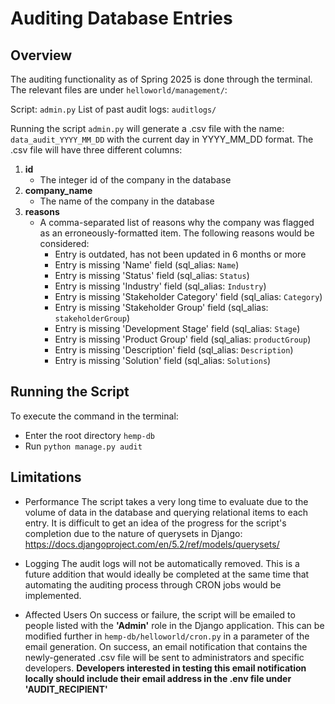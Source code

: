 # Auditing Database Entries

## Overview

The auditing functionality as of Spring 2025 is done through the terminal. The relevant files are under `helloworld/management/`:

Script: `admin.py`
List of past audit logs: `auditlogs/`

Running the script `admin.py` will generate a .csv file with the name: `data_audit_YYYY_MM_DD` with the current day in YYYY_MM_DD format. The .csv file will have three different columns: 

1. **id**
    * The integer id of the company in the database
2. **company_name**
    * The name of the company in the database
3. **reasons**
    * A comma-separated list of reasons why the company was flagged as an erroneously-formatted item. The following reasons would be considered:
        - Entry is outdated, has not been updated in 6 months or more
        - Entry is missing 'Name' field (sql_alias: `Name`)
        - Entry is missing 'Status' field (sql_alias: `Status`)
        - Entry is missing 'Industry' field (sql_alias: `Industry`)
        - Entry is missing 'Stakeholder Category' field (sql_alias: `Category`)
        - Entry is missing 'Stakeholder Group' field (sql_alias: `stakeholderGroup`)
        - Entry is missing 'Development Stage' field (sql_alias: `Stage`)
        - Entry is missing 'Product Group' field (sql_alias: `productGroup`)
        - Entry is missing 'Description' field (sql_alias: `Description`)
        - Entry is missing 'Solution' field (sql_alias: `Solutions`)


## Running the Script

To execute the command in the terminal:

* Enter the root directory `hemp-db`
* Run `python manage.py audit`


## Limitations

* Performance
The script takes a very long time to evaluate due to the volume of data in the database and querying relational items to each entry. It is difficult to get an idea of the progress for the script's completion due to the nature of querysets in Django: https://docs.djangoproject.com/en/5.2/ref/models/querysets/

* Logging
The audit logs will not be automatically removed. This is a future addition that would ideally be completed at the same time that automating the auditing process through CRON jobs would be implemented.

* Affected Users
On success or failure, the script will be emailed to people listed with the **'Admin'** role in the Django application. This can be modified further in `hemp-db/helloworld/cron.py` in a parameter of the email generation. On success, an email notification that contains the newly-generated .csv file will be sent to administrators and specific developers. **Developers interested in testing this email notification locally should include their email address in the .env file under 'AUDIT_RECIPIENT'**

